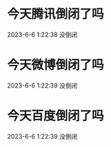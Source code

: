 # 今天腾讯倒闭了吗

2023-6-6 1:22:38 没倒闭

# 今天微博倒闭了吗

2023-6-6 1:22:39 没倒闭

# 今天百度倒闭了吗

2023-6-6 1:22:39 没倒闭

